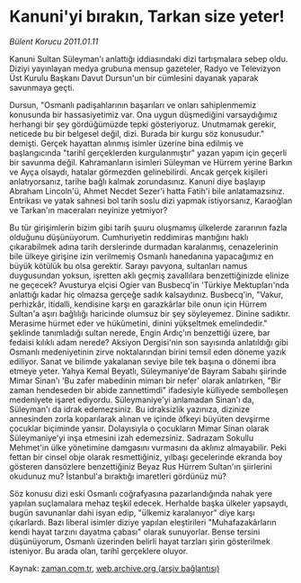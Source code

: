 # Kanuni'yi bırakın, Tarkan size yeter!

*Bülent Korucu 2011.01.11*

<td class="columnist-detail">
<p>Kanuni Sultan Süleyman'ı anlattığı iddiasındaki dizi tartışmalara sebep oldu. Diziyi yayınlayan medya grubuna mensup gazeteler, Radyo ve Televizyon Üst Kurulu Başkanı Davut Dursun'un bir cümlesini dayanak yaparak savunmaya geçti.</p>
<p>
<div id="haberMetinDiv">
<p>Dursun, "Osmanlı padişahlarının başarıları ve onları sahiplenmemiz konusunda bir hassasiyetimiz var. Ona uygun düşmediğini varsaydığımız herhangi bir şey gördüğümüzde tepki gösteriyoruz. Unutmamak gerekir, neticede bu bir belgesel değil, dizi. Burada bir kurgu söz konusudur." demişti. Gerçek hayattan alınmış isimler üzerine bina edilmiş ve başlangıcında "tarihî gerçeklerden kurgulanmıştır" yazan yapım için geçerli bir savunma değil. Kahramanların isimleri Süleyman ve Hürrem yerine Barkın ve Ayça olsaydı, hatalar görmezden gelinebilirdi. Ancak gerçek kişileri anlatıyorsanız, tarihe bağlı kalmak zorundasınız. Kanuni diye başlayıp Abraham Lincoln'ü, Ahmet Necdet Sezer'i hatta Fatih'i bile anlatamazsınız. Entrikası ve yatak sahnesi bol tarih soslu dizi yapmak istiyorsanız, Karaoğlan ve Tarkan'ın maceraları neyinize yetmiyor?
<p>Bu tür girişimlerin bizim gibi tarih şuuru oluşmamış ülkelerde zararının fazla olduğunu düşünüyorum. Cumhuriyetin reddimiras mantığını haklı çıkarabilmek adına tarih derslerinde durmadan karalanmış, cenazelerinin bile ülkeye girişine izin verilmemiş Osmanlı hanedanına yapacağımız en büyük kötülük bu olsa gerektir. Sarayı pavyona, sultanları namus duygusundan yoksun, işretten aklı geçmiş zavallılara benzettiğinizde elinize ne geçecek? Avusturya elçisi Ogier van Busbecq'in 'Türkiye Mektupları'nda anlattığı kadar hiç olmazsa gerçeğe sadık kalsaydınız. Busbecq'in, "Vakur, perhizkâr, itidalli, kendisine karşı en garazkârlar bile onun için Hürrem Sultan'a aşırı bağlılığı haricinde olumsuz bir şey söyleyemez. Dinine sadıktır. Merasime hürmet eder ve hükûmetini, dinini yükseltmek emelindedir." şeklinde tanımladığı sultan nerede, Engin Ardıç'ın benzettiği üzere, bar fedaisi kılıklı adam nerede? Aksiyon Dergisi'nin son sayısında anlatıldığı gibi Osmanlı medeniyetinin zirve noktalarından birini temsil eden döneme yazık ediliyor. Sanat ve bilimde yakalanan seviye bile tek başına o dönemi ibra etmeye yeter. Yahya Kemal Beyatlı, Süleymaniye'de Bayram Sabahı şiirinde Mimar Sinan'ı 'Bu zafer mabedinin mimarı bir nefer' olarak anlatırken, "Bir zaman hendeseden bir abide zannettimdi" ifadesiyle külliyede sembolleşen medeniyete işaret ediyordu. Süleymaniye'yi anlamadan Sinan'ı da, Süleyman'ı da idrak edemezsiniz. Bu idraksizlik yazınıza, dizinize annesinden zorla koparılarak alınan ve içinde öfkeyi büyüten devşirme çocuklar biçiminde yansır. Dolayısıyla o çocukların Mimar Sinan olarak Süleymaniye'yi inşa etmesini izah edemezsiniz. Sadrazam Sokullu Mehmet'in ülke yönetimine damgasını vurmasını da aklınız almayabilir. Peki fettan bir cinsel obje olarak resmettiğiniz, yılbaşı gecelerinde ekranda boy gösteren dansözlere benzettiğiniz Beyaz Rus Hürrem Sultan'ın şiirlerini okudunuz mu? İstanbul'a bıraktığı imaretleri gördünüz mü?
<p>Söz konusu dizi eski Osmanlı coğrafyasına pazarlandığında nahak yere yapılan suçlamalara mehaz teşkil edecek. Herhalde başka ülkeler yapsaydı, bugün savunanlar dahi isyan edip, "ülkemiz karalanıyor" diye karşı çıkarlardı. Bazı liberal isimler diziye yapılan eleştirileri "Muhafazakârların kendi hayat tarzını dayatma çabası" olarak sunuyorlar. Bense tersini düşünüyorum, Osmanlı üzerinden belirli hayat tarzları şirin gösterilmek isteniyor. Bu arada olan, tarihî gerçeklere oluyor. </p></p></p></div>
</p>
<a href="http://web.archive.org/web/20110115041813/mailto:b.korucu@zaman.com.tr">
</a></td>

Kaynak: [zaman.com.tr](http://zaman.com.tr/yazar.do?yazino=1077059), [web.archive.org (arşiv bağlantısı)](http://web.archive.org/web/20110115041813/http://zaman.com.tr:80/yazar.do?yazino=1077059)
